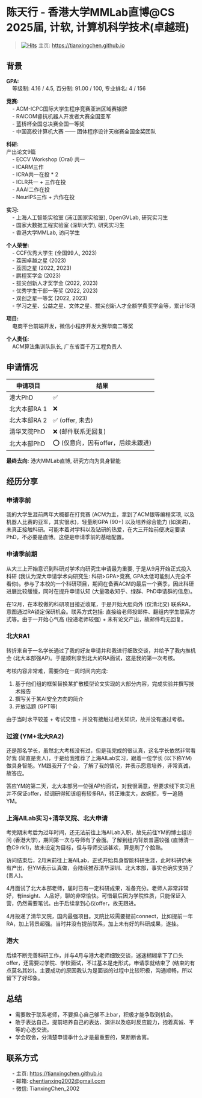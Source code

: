 # 陈天行 - 香港大学MMLab直博@CS<br>2025届, 计软, 计算机科学技术(卓越班)
> [![Hits](https://hits.seeyoufarm.com/api/count/incr/badge.svg?url=https%3A%2F%2Fszu-application.github.io%2Fbaoyan%2F2025%2Fcases%2Ftianxingchen%2F&count_bg=%23B571F1&title_bg=%231A40F1&icon=&icon_color=%23E7E7E7&title=Visitors&edge_flat=false)](https://hits.seeyoufarm.com) 主页: <a href="https://tianxingchen.github.io">https://tianxingchen.github.io</a><br>

## 背景
**GPA:**<br>
&nbsp;&nbsp;&nbsp;&nbsp;等级制: 4.16 / 4.5, 百分制: 91.00 / 100, 专业排名: 4 / 156

**竞赛:**<br>
&nbsp;&nbsp;&nbsp;&nbsp;- ACM-ICPC国际大学生程序竞赛亚洲区域赛银牌<br>
&nbsp;&nbsp;&nbsp;&nbsp;- RAICOM睿抗机器人开发者大赛全国亚军<br>
&nbsp;&nbsp;&nbsp;&nbsp;- 蓝桥杯全国总决赛全国一等奖<br>
&nbsp;&nbsp;&nbsp;&nbsp;- 中国高校计算机大赛 —— 团体程序设计天梯赛全国金奖团队

**科研:**<br>
产出论文9篇<br>
&nbsp;&nbsp;&nbsp;&nbsp;- ECCV Workshop (Oral) 共一<br>
&nbsp;&nbsp;&nbsp;&nbsp;- ICARM三作<br>
&nbsp;&nbsp;&nbsp;&nbsp;- ICRA共一在投 * 2<br>
&nbsp;&nbsp;&nbsp;&nbsp;- ICLR共一 + 三作在投<br>
&nbsp;&nbsp;&nbsp;&nbsp;- AAAI二作在投<br>
&nbsp;&nbsp;&nbsp;&nbsp;- NeurIPS三作 + 六作在投

**实习:**<br>
&nbsp;&nbsp;&nbsp;&nbsp;- 上海人工智能实验室 (浦江国家实验室), OpenGVLab, 研究实习生<br>
&nbsp;&nbsp;&nbsp;&nbsp;- 国家大数据工程实验室 (深圳大学), 研究实习生<br>
&nbsp;&nbsp;&nbsp;&nbsp;- 香港大学MMLab, 访问学生


**个人荣誉:**<br>
&nbsp;&nbsp;&nbsp;&nbsp;- CCF优秀大学生 (全国99人, 2023)<br>
&nbsp;&nbsp;&nbsp;&nbsp;- 荔园卓越之星 (2023)<br>
&nbsp;&nbsp;&nbsp;&nbsp;- 荔园之星 (2022, 2023)<br>
&nbsp;&nbsp;&nbsp;&nbsp;- 鹏程奖学金 (2023)<br>
&nbsp;&nbsp;&nbsp;&nbsp;- 拔尖创新人才奖学金 (2022, 2023)<br>
&nbsp;&nbsp;&nbsp;&nbsp;- 优秀学生干部一等奖 (2022, 2023)<br>
&nbsp;&nbsp;&nbsp;&nbsp;- 双创之星一等奖 (2022, 2023)<br>
&nbsp;&nbsp;&nbsp;&nbsp;- 学习之星、公益之星、文体之星、拔尖创新人才全额学费奖学金等，累计18项

**项目:**<br>
&nbsp;&nbsp;&nbsp;&nbsp;电商平台前端开发，微信小程序开发大赛华南二等奖

**个人责任:**<br>
&nbsp;&nbsp;&nbsp;&nbsp;ACM算法集训队队长, 广东省百千万工程负责人

## 申请情况
|  申请项目   | 结果 |
|  ----  | ----  |
| 港大PhD | ✅ |
| 北大本部RA 1 | ❌ |
| 北大本部RA 2 | ✅ (offer, 未去) |
| 清华叉院PhD | ❌ (邮件联系无回复) |
| 北大本部PhD | ⭕️ (仅意向，因有offer，后续未跟进) |


**最终去向:** 港大MMLab直博, 研究方向为具身智能

## 经历分享

### 申请季前
我的大学生涯前两年大概都在打竞赛 (ACM为主，拿到了ACM银等编程奖项, 以及机器人比赛的亚军，其实很水)，轻量刷GPA (90+) 以及培养综合能力 (如演讲)，未真正接触科研。可能本着对学科以及钻研的热爱，在大三开始前便决定要读PhD，不必要是直博。这便是申请季前的基础配置。

### 申请季前期

从大三上开始意识到科研对学术向研究生申请最为重要, 于是从9月开始正式投入科研 (我认为深大申请学术向研究生: 科研>GPA>竞赛, GPA太低可能别人完全不看你)。参与了本校的一个科研项目，期间在备赛ACM的最后一个赛季，因此科研进展比较缓慢，同时在提升申请认知 (大量吸收知乎、绿群、PhD申请群的信息)。

在12月，在本校做的科研项目接近收尾，于是开始大胆向外 (仅清北交) 联系RA，意图通过RA锁定保研机会。联系方式包括: 直接给老师投邮件、翻组内学生联系方式等。由于一开始心气高 (投递老师较强) + 未有论文产出，故邮件均无回复。

### 北大RA1
转折来自于一名学长通过了我的好友申请并和我进行细致交谈，并给予了我内推机会 (北大本部强AP)。于是顺利拿到北大的RA面试，这是我的第一次考核。

考核内容非常难，需要你在一周时间内完成: <br>
1. 基于他们组的框架替换某扩散模型论文实现的大部分内容，完成实验并撰写技术报告<br>
2. 撰写关于某AI安全方向的简介<br>
3. 开放话题 (GPT等)<br>

由于当时水平较差 + 考试交错 + 并没有接触过相关知识，故并没有通过考核。

### 过渡 (YM+北大RA2)
还是那名学长，虽然北大考核没有过，但是我完成的很认真，这名学长依然非常看好我 (简直是贵人)，于是给我推荐了上海AILab实习，跟着一位学长 (以下称YM) 做具身智能。YM跟我开了个会，了解了我的情况，并表示愿意培养，非常真诚，故答应。

答应YM的第二天，北大本部另一位强AP约面试，对我很满意，但要求线下实习且并不保证offer，经调研得知该组有较多RA，转正难度大，故婉拒，专一追随YM。

### 上海AILab实习+清华叉院、北大申请
考完期末考后为过年时间，还无法前往上海AILab入职，故先前往YM的博士组访问 (香港大学)，期间第一次与导师有了会面。了解到组内背景普遍较强 (直博清一色C9 rk1)，故未设定为目标，但与导师交谈甚欢，算是刷了个脸熟。

访问结束后，2月末前往上海AILab，正式开始具身智能科研生涯，此时科研仍未有产出，但YM表示认真做，会陆续推荐清华深圳、北大本部，事实也确实支持了 (贵人)。

4月面试了北大本部老师，届时已有一定科研成果，准备充分。老师人非常非常好，有insight、人品好，聊的非常愉快。可惜最后因为学院性质，只能保证入营，仍然需要笔试。由于后续拿到心仪offer，故无跟进。

4月投递了清华叉院，国内最强项目。叉院比较需要提前connect，比如提前一年RA，加上背景超强。当时并没有提前联系，加上未有好的科研成果，遂挂。

### 港大
后续不断完善科研工作，并与4月与港大老师细致交谈，迷迷糊糊拿下了口头offer，还需要过学院、学校面试，不过基本是走形式，申请季就结束了 (结束的有点莫名其妙)。主要成功的原因我认为是面谈的过程中比较积极，沟通顺畅，所以留下了好印象。

## 总结
* 需要敢于联系老师，不要担心自己够不上bar，积极才能争取到机会。
* 敢于表达自己，提前培养自己的表达、演讲以及临时反应能力，抱着真诚、平等的心态交流。
* 学会取舍，分清楚申请季什么才是最重要的，果断断舍离。


## 联系方式
&nbsp;&nbsp;&nbsp;&nbsp;- 主页: <a href="https://tianxingchen.github.io">https://tianxingchen.github.io</a><br>
&nbsp;&nbsp;&nbsp;&nbsp;- 邮箱: chentianxing2002@gmail.com<br>
&nbsp;&nbsp;&nbsp;&nbsp;- 微信: TianxingChen_2002<br>
